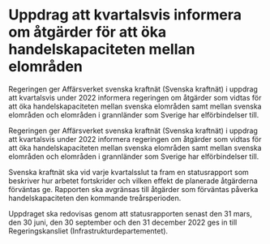 # Uppdrag att kvartalsvis informera om åtgärder för att öka handelskapaciteten mellan elområden

Regeringen ger Affärsverket svenska kraftnät (Svenska kraftnät) i uppdrag att kvartalsvis under 2022 informera regeringen om åtgärder som vidtas för att öka handelskapaciteten mellan svenska elområden samt mellan svenska elområden och elområden i grannländer som Sverige har elförbindelser till.

Regeringen ger Affärsverket svenska kraftnät (Svenska kraftnät) i uppdrag att kvartalsvis under 2022 informera regeringen om åtgärder som vidtas för att öka handelskapaciteten mellan svenska elområden samt mellan svenska elområden och elområden i grannländer som Sverige har elförbindelser till.

Svenska kraftnät ska vid varje kvartalsslut ta fram en statusrapport som beskriver hur arbetet fortskrider och vilken effekt de planerade åtgärderna förväntas ge. Rapporten ska avgränsas till åtgärder som förväntas påverka handelskapaciteten den kommande treårsperioden.

Uppdraget ska redovisas genom att statusrapporten senast den 31 mars, den 30 juni, den 30 september och den 31 december 2022 ges in till Regeringskansliet (Infrastrukturdepartementet).
